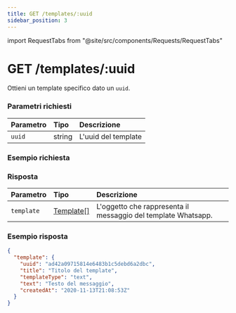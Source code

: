 ```yaml
---
title: GET /templates/:uuid
sidebar_position: 3
---
```


import RequestTabs from "@site/src/components/Requests/RequestTabs"

# GET /templates/:uuid

Ottieni un template specifico dato un `uuid`.

### Parametri richiesti

| Parametro | Tipo   | Descrizione         |
| :-------- | :----- | :------------------ |
| `uuid`    | string | L'uuid del template |

### Esempio richiesta

<RequestTabs endpoint='templates_api' request="get_template"/>

### Risposta

| Parametro  | Tipo                                               | Descrizione                                                   |
| :--------- | :------------------------------------------------- | :------------------------------------------------------------ |
| `template` | [Template[]](/api/reference/object_types/template) | L'oggetto che rappresenta il messaggio del template Whatsapp. |

### Esempio risposta

```json title=response.json
{
  "template": {
    "uuid": "ad42a09715814e6483b1c5debd6a2dbc",
    "title": "Titolo del template",
    "templateType": "text",
    "text": "Testo del messaggio",
    "createdAt": "2020-11-13T21:08:53Z"
  }
}
```